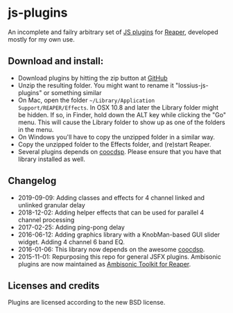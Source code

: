 js-plugins
==========

An incomplete and failry arbitrary set of [JS plugins](http://www.reaper.fm/sdk/js/js.php) for [Reaper](http://reaper.fm/), developed mostly for my own use.

Download and install:
---------------------

* Download plugins by hitting the zip button at [GitHub](https://github.com/lossius/js-plugins)
* Unzip the resulting folder. You might want to rename it "lossius-js-plugins" or something similar
* On Mac, open the folder `~/Library/Application Support/REAPER/Effects`. In OSX 10.8 and later the Library folder might be hidden. If so, in Finder, hold down the ALT key while clicking the "Go" menu. This will cause the Library folder to show up as one of the folders in the menu.
* On Windows you'll have to copy the unzipped folder in a similar way.
* Copy the unzipped folder to the Effects folder, and (re)start Reaper.
* Several plugins depends on [coocdsp](http://ajaxsoundstudio.com/software/cookdsp/). Please ensure that you have that library installed as well.

Changelog
---------

* 2019-09-09: Adding classes and effects for 4 channel linked and unlinked granular delay
* 2018-12-02: Adding helper effects that can be used for parallel 4 channel processing
* 2017-02-25: Adding ping-pong delay
* 2016-06-12: Adding graphics library with a KnobMan-based GUI slider widget. Adding 4 channel 6 band EQ.
* 2016-01-06: This library now depends on the awesome [coocdsp](http://ajaxsoundstudio.com/software/cookdsp/).
* 2015-11-01: Repurposing this repo for general JSFX plugins. Ambisonic plugins are now maintained as [Ambisonic Toolkit for Reaper](http://www.ambisonictoolkit.net).


Licenses and credits
--------------------

Plugins are licensed according to the new BSD license.